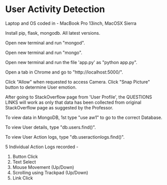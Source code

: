 # User Activity Detection

Laptop and OS coded in - MacBook Pro 13inch, MacOSX Sierra

Install pip, flask, mongodb. All latest versions.

Open new terminal and run "mongod".

Open new terminal and run "mongo".

Open new terminal and run the file 'app.py' as "python app.py".

Open a tab in Chrome and go to "http://localhost:5000/".

Click "Allow" when requested to access Camera. Click "Snap Picture" button to determine User emotion.

After going to StackOverflow page from 'User Profile', the QUESTIONS LINKS will work as only that data has been collected from original StackOverflow page as suggested by the Professor.

To view data in MongoDB, 1st type "use aw1" to go to the correct Database.

To view User details, type "db.users.find()".

To view User Action logs, type "db.useractionlogs.find()".

5 Individual Action Logs recorded - 
1. Button Click
2. Text Select
3. Mouse Movement (Up/Down)
4. Scrolling using Trackpad (Up/Down)
5. Link Click
